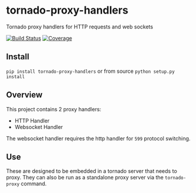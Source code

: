 # tornado-proxy-handlers
Tornado proxy handlers for HTTP requests and web sockets

[![Build Status](https://travis-ci.org/timkpaine/tornado-proxy-handlers.svg?branch=master)](https://travis-ci.org/timkpaine/tornado-proxy-handlers)
[![Coverage](https://codecov.io/gh/timkpaine/tornado-proxy-handlers/branch/master/graph/badge.svg)](https://codecov.io/gh/timkpaine/tornado-proxy-handlers)

## Install
`pip install tornado-proxy-handlers` or from source `python setup.py install`

## Overview
This project contains 2 proxy handlers:
- HTTP Handler
- Websocket Handler

The websocket handler requires the http handler for `599` protocol switching. 

## Use
These are designed to be embedded in a tornado server that needs to proxy. They can also be run as a standalone proxy server via the `tornado-proxy` command. 

